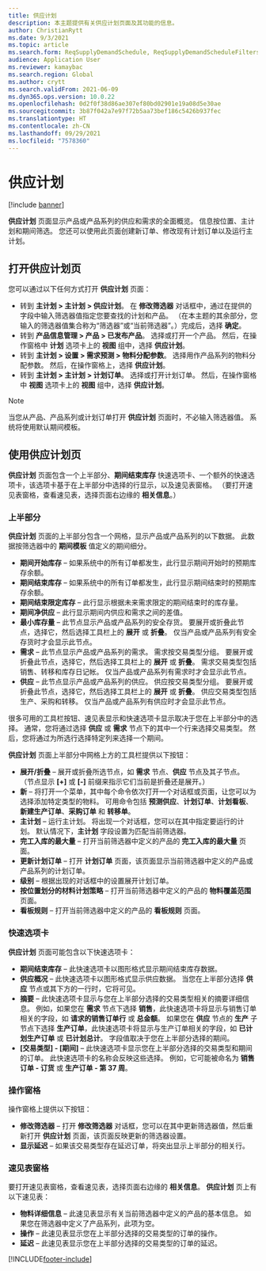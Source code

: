 ```yaml
---
title: 供应计划
description: 本主题提供有关供应计划页面及其功能的信息。
author: ChristianRytt
ms.date: 9/3/2021
ms.topic: article
ms.search.form: ReqSupplyDemandSchedule, ReqSupplyDemandScheduleFilters, ReqSupplyDemandItemDetails, ReqTransFuturesActionsPart, ReqSupplyDemandOverviewLegendPart
audience: Application User
ms.reviewer: kamaybac
ms.search.region: Global
ms.author: crytt
ms.search.validFrom: 2021-06-09
ms.dyn365.ops.version: 10.0.22
ms.openlocfilehash: 0d2f0f38d86ae307ef80bd02901e19a08d5e30ae
ms.sourcegitcommit: 3b87f042a7e97f72b5aa73bef186c5426b937fec
ms.translationtype: HT
ms.contentlocale: zh-CN
ms.lasthandoff: 09/29/2021
ms.locfileid: "7578360"
---
```

# <a name="supply-schedule"></a>供应计划

[!include [banner](../includes/banner.md)]

**供应计划** 页面显示产品或产品系列的供应和需求的全面概览。 信息按位置、主计划和期间筛选。 您还可以使用此页面创建新订单、修改现有计划订单以及运行主计划。

## <a name="open-the-supply-schedule-page"></a>打开供应计划页

您可以通过以下任何方式打开 **供应计划** 页面：

- 转到 **主计划 \> 主计划 \> 供应计划**。 在 **修改筛选器** 对话框中，通过在提供的字段中输入筛选器值指定您要查找的计划和产品。 （在本主题的其余部分，您输入的筛选器值集合称为“筛选器”或“当前筛选器”。）完成后，选择 **确定**。
- 转到 **产品信息管理 \> 产品 \> 已发布产品**。 选择或打开一个产品。 然后，在操作窗格中 **计划** 选项卡上的 **视图** 组中，选择 **供应计划**。
- 转到 **主计划 \> 设置 \> 需求预测 \> 物料分配参数**。 选择用作产品系列的物料分配参数。 然后，在操作窗格上，选择 **供应计划**。
- 转到 **主计划 \> 主计划 \> 计划订单**。 选择或打开计划订单。 然后，在操作窗格中 **视图** 选项卡上的 **视图** 组中，选择 **供应计划**。

> [!NOTE]
> 当您从产品、产品系列或计划订单打开 **供应计划** 页面时，不必输入筛选器值。 系统将使用默认期间模板。

## <a name="use-the-supply-schedule-page"></a>使用供应计划页

**供应计划** 页面包含一个上半部分、**期间结束库存** 快速选项卡、一个额外的快速选项卡，该选项卡基于在上半部分中选择的行显示，以及速见表窗格。 （要打开速见表窗格，查看速见表，选择页面右边缘的 **相关信息**。）

### <a name="upper-section"></a>上半部分

**供应计划** 页面的上半部分包含一个网格，显示产品或产品系列的以下数据。 此数据按筛选器中的 **期间模板** 值定义的期间细分。

- **期间开始库存** – 如果系统中的所有订单都发生，此行显示期间开始时的预期库存余额。
- **期间结束库存** – 如果系统中的所有订单都发生，此行显示期间结束时的预期库存余额。
- **期间结束限定库存** – 此行显示根据未来需求限定的期间结束时的库存量。
- **期间净供应** – 此行显示期间内供应和需求之间的差值。
- **最小库存量** – 此节点显示产品或产品系列的安全存货。 要展开或折叠此节点，选择它，然后选择工具栏上的 **展开** 或 **折叠**。 仅当产品或产品系列有安全存货时才会显示此节点。
- **需求** – 此节点显示产品或产品系列的需求。 需求按交易类型分组。 要展开或折叠此节点，选择它，然后选择工具栏上的 **展开** 或 **折叠**。 需求交易类型包括销售、转移和库存日记帐。 仅当产品或产品系列有需求时才会显示此节点。
- **供应** – 此节点显示产品或产品系列的供应。 供应按交易类型分组。 要展开或折叠此节点，选择它，然后选择工具栏上的 **展开** 或 **折叠**。 供应交易类型包括生产、采购和转移。 仅当产品或产品系列有供应时才会显示此节点。

很多可用的工具栏按钮、速见表显示和快速选项卡显示取决于您在上半部分中的选择。 通常，您将通过选择 **供应** 或 **需求** 节点下的其中一个行来选择交易类型。 然后，您将通过为所选行选择特定列来选择一个期间。

**供应计划** 页面上半部分中网格上方的工具栏提供以下按钮：

- **展开/折叠** – 展开或折叠所选节点，如 **需求** 节点、**供应** 节点及其子节点。 （节点显示 **\[+\]** 或 **\[-\]** 前缀来指示它们当前是折叠还是展开。）
- **新** – 将打开一个菜单，其中每个命令依次打开一个对话框或页面，让您可以为选择添加特定类型的物料。 可用命令包括 **预测供应**、**计划订单**、**计划看板**、**新建生产订单**、**采购订单** 和 **转移单**。
- **主计划** – 运行主计划。 将出现一个对话框，您可以在其中指定要运行的计划。 默认情况下，**主计划** 字段设置为匹配当前筛选器。
- **完工入库的最大量** – 打开当前筛选器中定义的产品的 **完工入库的最大量** 页面。
- **更新计划订单** – 打开 **计划订单** 页面，该页面显示当前筛选器中定义的产品或产品系列的计划订单。
- **级别** – 根据出现的对话框中的设置展开计划订单。
- **按位置划分的材料计划策略** – 打开当前筛选器中定义的产品的 **物料覆盖范围** 页面。
- **看板规则** – 打开当前筛选器中定义的产品的 **看板规则** 页面。

### <a name="fasttabs"></a>快速选项卡

**供应计划** 页面可能包含以下快速选项卡：

- **期间结束库存** – 此快速选项卡以图形格式显示期间结束库存数据。
- **供应概况** – 此快速选项卡以图形格式显示供应数据。 当您在上半部分选择 **供应** 节点或其下方的一行时，它将可见。
- **摘要** – 此快速选项卡显示与您在上半部分选择的交易类型相关的摘要详细信息。 例如，如果您在 **需求** 节点下选择 **销售**，此快速选项卡将显示与销售订单相关的字段，如 **请求的销售订单行** 或 **总金额**。 如果您在 **供应** 节点的 **生产** 子节点下选择 **生产订单**，此快速选项卡将显示与生产订单相关的字段，如 **已计划生产订单** 或 **已计划总计**。 字段值取决于您在上半部分选择的期间。 
- **\[交易类型\] - \[期间\]** – 此快速选项卡显示您在上半部分选择的交易类型和期间的订单。 此快速选项卡的名称会反映这些选择。 例如，它可能被命名为 **销售订单 - 订货** 或 **生产订单 - 第 37 周**。

### <a name="action-pane"></a>操作窗格

操作窗格上提供以下按钮：

- **修改筛选器** – 打开 **修改筛选器** 对话框，您可以在其中更新筛选器值，然后重新打开 **供应计划** 页面，该页面反映更新的筛选器设置。
- **显示延迟** – 如果该交易类型存在延迟订单，将突出显示上半部分的相关行。

### <a name="factbox-pane"></a>速见表窗格

要打开速见表窗格，查看速见表，选择页面右边缘的 **相关信息**。 **供应计划** 页上有以下速见表：

- **物料详细信息** – 此速见表显示有关当前筛选器中定义的产品的基本信息。 如果您在筛选器中定义了产品系列，此项为空。
- **操作** – 此速见表显示您在上半部分选择的交易类型的订单的操作。
- **延迟** – 此速见表显示您在上半部分选择的交易类型的订单的延迟。

[!INCLUDE[footer-include](../../includes/footer-banner.md)]
